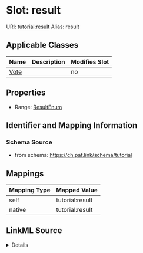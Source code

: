 

# Slot: result 



URI: [tutorial:result](https://ch.paf.link/schema/tutorial/result)
Alias: result

<!-- no inheritance hierarchy -->





## Applicable Classes

| Name | Description | Modifies Slot |
| --- | --- | --- |
| [Vote](Vote.md) |  |  no  |







## Properties

* Range: [ResultEnum](ResultEnum.md)





## Identifier and Mapping Information







### Schema Source


* from schema: https://ch.paf.link/schema/tutorial




## Mappings

| Mapping Type | Mapped Value |
| ---  | ---  |
| self | tutorial:result |
| native | tutorial:result |




## LinkML Source

<details>
```yaml
name: result
from_schema: https://ch.paf.link/schema/tutorial
rank: 1000
alias: result
domain_of:
- Vote
range: result_enum

```
</details>